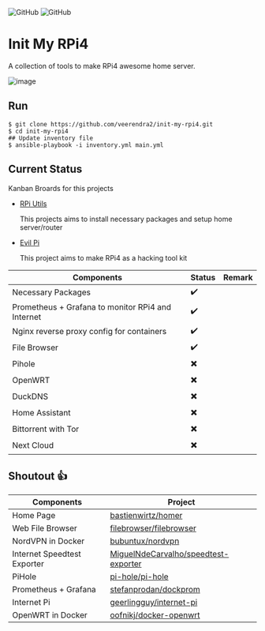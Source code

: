 ![GitHub](https://img.shields.io/badge/Ubuntu%2022.04%20LTS-green)
![GitHub](https://img.shields.io/badge/Arch-arm64-green)
# Init My RPi4
A collection of tools to make RPi4 awesome home server. 

![image](https://user-images.githubusercontent.com/8393701/139601021-2884d09e-b8e7-47eb-8a93-66e5047a36b0.png)

## Run
```
$ git clone https://github.com/veerendra2/init-my-rpi4.git
$ cd init-my-rpi4
## Update inventory file
$ ansible-playbook -i inventory.yml main.yml
```
## Current Status
Kanban Broards for this projects
* [RPi Utils](https://github.com/veerendra2/init-my-rpi4/projects/1)
  
  This projects aims to install necessary packages and setup home server/router
* [Evil Pi](https://github.com/veerendra2/init-my-rpi4/projects/2)
  
  This project aims to make RPi4 as a hacking tool kit

| Components                                        | Status                   | Remark |
| ------------------------------------------------- | ------------------------ | ------ |
| Necessary Packages                                | :heavy_check_mark:       |        |
| Prometheus + Grafana to monitor RPi4 and Internet | :heavy_check_mark:       |        |
| Nginx reverse proxy config for containers         | :heavy_check_mark:       |        |
| File Browser                                      | :heavy_check_mark:       |        |
| Pihole                                            | :heavy_multiplication_x: |        |
| OpenWRT                                           | :heavy_multiplication_x: |        |
| DuckDNS                                           | :heavy_multiplication_x: |        |
| Home Assistant                                    | :heavy_multiplication_x: |        |
| Bittorrent with Tor                               | :heavy_multiplication_x: |        |
| Next Cloud                                        | :heavy_multiplication_x: |        |


## Shoutout :thumbsup:
| Components                  | Project                                                                                         |
| --------------------------- | ----------------------------------------------------------------------------------------------- |
| Home Page                   | [bastienwirtz/homer](https://github.com/bastienwirtz/homer)                                     |
| Web File Browser            | [filebrowser/filebrowser](https://github.com/filebrowser/filebrowser)                           |
| NordVPN in Docker           | [bubuntux/nordvpn](https://github.com/bubuntux/nordvpn)                                         |
| Internet Speedtest Exporter | [MiguelNdeCarvalho/speedtest-exporter](https://github.com/MiguelNdeCarvalho/speedtest-exporter) |
| PiHole                      | [pi-hole/pi-hole](https://github.com/pi-hole/pi-hole)                                           |
| Prometheus + Grafana        | [stefanprodan/dockprom](https://github.com/stefanprodan/dockprom)                               |
| Internet Pi                 | [geerlingguy/internet-pi](https://github.com/geerlingguy/internet-pi)                           |
| OpenWRT in Docker           | [oofnikj/docker-openwrt](https://github.com/oofnikj/docker-openwrt)                             |